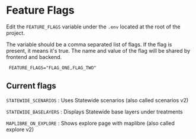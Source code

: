 # Feature Flags

Edit the `FEATURE_FLAGS` variable under the `.env` located at the root of the project.

The variable should be a comma separated list of flags. If the flag is present, it means it's true.
The name and value of the flag will be shared by frontend and backend.

```shell
 FEATURE_FLAGS="FLAG_ONE,FLAG_TWO"
```

## Current flags

`STATEWIDE_SCENARIOS` :  Uses Statewide scenarios (also called scenarios v2)

`STATEWIDE_BASELAYERS` : Displays Statewide base layers under treatments

`MAPLIBRE_ON_EXPLORE` : Shows explore page with maplibre (also called explore v2)
